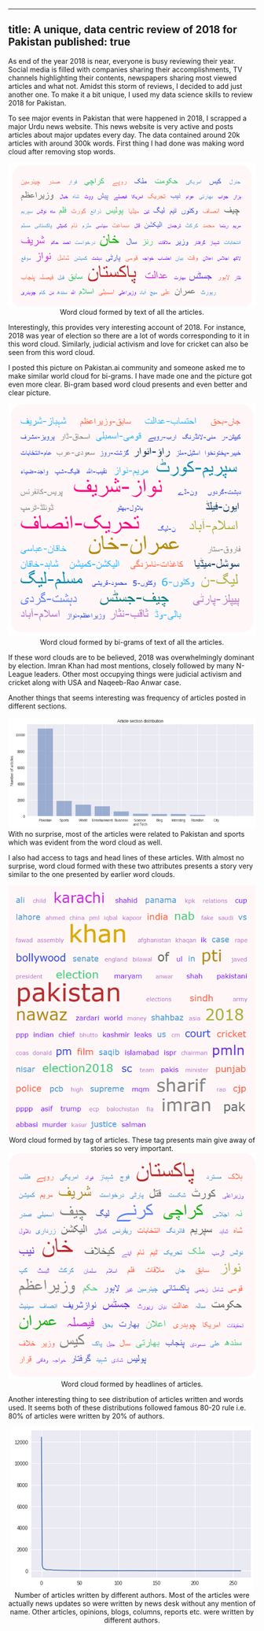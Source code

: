 
---
title: A unique, data centric review of 2018 for Pakistan
published: true
---
<!doctype html>

<html lang="en">
<head>
<meta charset="UTF-8">
</head>
<body>
As end of the year 2018 is near, everyone is busy reviewing their year. Social media is filled with companies sharing their
accomplishments, TV channels highlighting their contents, newspapers sharing most viewed articles and what not. Amidst this
storm of reviews, I decided to add just another one. To make it a bit unique, I used my data science skills to review 2018 
for Pakistan. 

To see major events in Pakistan that were happened in 2018, I scrapped a major Urdu news website. This news website is very
active and posts articles about major updates every day. The data contained around 20k articles with around 300k words. First
thing I had done was making word cloud after removing stop words.
<center>
<img src="https://raw.githubusercontent.com/awaisrauf/deepCuriosity/master/img/28dec18_1.PNG">
<figcaption>
Word cloud formed by text of all the articles.    
</figcaption>
</center>

Interestingly, this provides very interesting account of 2018. For instance, 2018 was year of election so there are a lot of
words corresponding to it in this word cloud. Similarly, judicial activism and love for cricket can also be seen from this 
word cloud. 


I posted this picture on Pakistan.ai community and someone asked me to make similar world cloud for bi-grams. I have made one and 
the picture got even more clear. Bi-gram based word cloud presents and even better and clear picture.  
<center>
<img src="https://raw.githubusercontent.com/awaisrauf/deepCuriosity/master/img/28dec18_2.PNG">
<figcaption>
Word cloud formed by bi-grams of text of all the articles.    
</figcaption>
</center>

If these word clouds are to be believed, 2018 was overwhelmingly dominant by election. Imran Khan had most mentions, closely followed
by many N-League leaders. Other most occupying things were judicial activism and cricket along with USA and Naqeeb-Rao Anwar case. 


Another things that seems interesting was frequency of articles posted in different sections. 
<center>
<img src="data:image/png;base64,iVBORw0KGgoAAAANSUhEUgAAAt0AAAFJCAYAAABHKJE6AAAABHNCSVQICAgIfAhkiAAAAAlwSFlz&#10;AAALEgAACxIB0t1+/AAAADl0RVh0U29mdHdhcmUAbWF0cGxvdGxpYiB2ZXJzaW9uIDIuMS4yLCBo&#10;dHRwOi8vbWF0cGxvdGxpYi5vcmcvNQv5yAAAIABJREFUeJzt3XlcVPX+x/H3wIAIYgqCpeXaoqa4&#10;paZG7ktukSsS5M9rdS3RvJerEomGZu6aKdq9ZWmQ6c3MpUXMxKVUzCjNtE2tEBcwQQGVYZnfH/6c&#10;Hwg4LhyU6fV8PHw8nDNnvufzmZkzvDl85xyT1Wq1CgAAAIBhnG51AQAAAICjI3QDAAAABiN0AwAA&#10;AAYjdAMAAAAGI3QDAAAABiN0AwAAAAYjdAPAFQIDA9WvXz+763366afKzMyUJI0fP15btmwpcd1j&#10;x46pUaNGpVbj9dq3b59+/PFHSVJsbKxee+01Q7Zz8uRJPfDAA9e8nYJ1Xenzzz/Xiy++KEkKCQnR&#10;unXrrqsWi8WitWvXSpJOnTqlPn36XNfjAaA0mW91AQBwO/n555/l6empKlWq6Ntvv1Xz5s1LXPf1&#10;119XixYtVKlSJc2aNasMq7x+H374oVq2bKkGDRooODi4TLZ5LdspWNeVunXrpm7dut3w9g8ePKi1&#10;a9cqICBA1atX18cff3zDYwHAzSJ0A0ABH330kXr27KkKFSpo7dq1ttB97NgxBQYGqlevXjp48KDu&#10;ueceHT16VCEhIZo+fboWLFiggQMH6vHHH9f27ds1c+ZM5ebmqk6dOpo5c2ahbVitVkVHR2vDhg2y&#10;WCzq0qWLXnzxRTk7Oxda79SpUxo/frxSU1NlsVjUu3dv/eMf/7jq45OSkhQeHq6UlBRVrlxZU6ZM&#10;0f79+7Vu3Tpt2bJFZ86cUWZmpk6ePKlp06bp+PHjioyM1LFjx+Ti4qKnn35aAQEBtn6fffZZffDB&#10;B0pPT9eLL76oXr16FXnOVq9erejoaFWqVEl9+/a1LV+4cKFtO5999pmio6OVl5cns9msiRMn6siR&#10;I4XquuOOO7RlyxZlZGTowQcf1L333qv169dr2bJlki79QjRw4EClpqbK399fUVFROnHihLp3766D&#10;Bw/aXqfu3btr+/btCg0NVWZmpoKCgjRr1izbevn5+VqwYIHi4uIkSc2aNdOkSZPk7u6ukJAQde7c&#10;WZs2bdKxY8fUqlUrzZ07VyaTqdTeYwD+mpheAgD/Jy8vT59//rl69OihLl26aPv27bJYLLb709PT&#10;1bBhQ8XGxmr69OmSpJiYGD300EO2dc6fP69x48Zp/vz5iouLU61atbRgwYJC21m3bp02btyo1atX&#10;6/PPP1dSUpLef//9IvUsW7ZMrVq10qeffqoNGzYoKSlJKSkpV318ZGSkevfurc8//1zPPfecxo8f&#10;r6FDh8rPz0/jxo3T8OHDC20jMjJSrVu3VlxcnP7973/rlVde0bFjxyRJaWlpcnJy0oYNGxQREVHs&#10;VJGzZ89q2rRpeuutt7RhwwalpKQU+9xGRUXp3//+tz777DNNnjxZW7ZsKbaur776SlFRURo/fnyR&#10;MRISEhQTE6ONGzfq66+/Vnx8fLHbkqRq1arpn//8p5o1a6YVK1YUuu+zzz7T9u3btWbNGn3yySc6&#10;d+6cLdhL0pYtW/TOO+8oLi5Ou3fvVmJiYonbAYBrRegGgP/z5ZdfqkmTJqpUqZIqVqyo1q1bFwp2&#10;OTk5dqc7JCYm6s4779T9998vSRo3bpxtXvJl8fHxGjBggDw9PWU2mzVo0CBt2rSpyFje3t768ssv&#10;tXfvXrm6umrevHny9fUt8fHZ2dlKSEiwzV3u0qWL/vvf/5ZYa05Ojnbu3KmgoCBJUs2aNdWmTRvt&#10;3r1bkpSbm6v+/ftLkh588EEdP368yBj79u1T7dq1Vb9+fUlSQEBAsdvy9vbWypUrlZycrIceeqjI&#10;c3JZnTp1VKdOnWLv69GjhypWrKiKFSuqQ4cO+u6770rs7Wq2bt2qgIAAubu7y9nZWf3799dXX31l&#10;u79nz55yc3OTu7u76tSpoxMnTtzQdgCgIKaXAMD/WbNmjbZv3247cp2Xl6ezZ8+qR48ekiRnZ2dV&#10;qlTpqmOkpaWpcuXKttuurq5F1snIyNDSpUu1atUq23a8vLyKrPc///M/ys/PV1RUlFJSUvTkk09q&#10;9OjRJT4+PT1d+fn58vT0lCSZTCZ5eHiUWGt6erqsVqttfUmqXLmyzpw5Y+vX3d1dkuTk5KT8/Pwi&#10;Y5w9e7bQ4++4445it7VkyRItWbJE/fv311133aWIiAi1bt26yHolPV5SoefI09NTqampJa57NZen&#10;shTc5p9//mm7XfA1dnZ2Vl5e3g1tBwAKInQDgC6Fxz179ighIcEWlHNzc9WhQwdbCL0WVatWVVpa&#10;mu32hQsXdPbs2ULr+Pr6qnPnzna/aGg2m/Xss8/q2Wef1dGjR/XMM8+oZcuWJT7eYrHIZDIpLS1N&#10;Xl5eslqt+uOPP1SrVq0Sa3VyctLZs2dtITQ9PV3e3t7X3G/lypWVkZFhu13Sc1WrVi1Nnz5d+fn5&#10;Wrt2rcLCwrRjx45r3o6kQs/j5ZqdnZ2Vn58vq9Uqk8mkc+fO2R2nWrVqSk9Pt91OT09XtWrVrqsW&#10;ALheTC8BAEmffPKJHn744UJHps1msx555JESz3phNpuLhLyWLVsqNTVV+/fvlyQtXrxY0dHRhdbp&#10;0qWL1q1bpwsXLkiSVq5cqY8++qjI+JMmTbJNe6hVq5aqVasmk8lU4uNdXV3Vvn1721g7duzQs88+&#10;K5PJJLPZXCgcF+zv8hHzP/74Q3v37lW7du2u7UmT1KRJEx09elS//fabJBXbx5kzZzR8+HBlZmbK&#10;yclJTZs2tX0xsbi6SnJ5Cs358+e1Y8cOPfTQQ6pataqcnZ31008/SZLtFIGXx87MzJTVai00TseO&#10;HbV+/XpduHBBubm5Wr16tTp06HDNPQPAjeBINwDoUlgbNmxYkeXdunXT4sWL1blz5yL39ezZU4GB&#10;gXrllVdsyypWrKiFCxdq3LhxkqTatWtrxowZOn/+vG2drl276pdfftETTzwh6VKgnjZtWpHxAwMD&#10;NWnSJE2dOlVWq1WdO3dW27ZtJanEx0+bNk3/+te/tGLFCt1xxx2aM2eObZuzZ89WUlJSoekTUVFR&#10;mjhxotasWSMXFxe98soruuuuu2xfprTHy8tLEyZM0PDhw+Xh4aFBgwYVu46/v78GDBggZ2dnubi4&#10;2OotWNfl83uXpF27dnrqqad06tQpdezYUf7+/nJyctLo0aP19NNPy9fXVyEhIbb1W7ZsqTlz5sjf&#10;37/Qlyl79uypn376Sf3795fValWbNm301FNPXVO/AHCjTNYrDwEAAAAAKFVMLwEAAAAMRugGAAAA&#10;DEboBgAAAAxG6AYAAAAM5vBnL0lNvbZTUZUnVau6Ky3tvP0VyzFH75H+yj9H75H+yj9H79HR+5Mc&#10;v0dH7M/Hx7PE+zjSXQ6Zzc63ugTDOXqP9Ff+OXqP9Ff+OXqPjt6f5Pg9Onp/VyJ0AwAAAAYjdAMA&#10;AAAGI3QDAAAABiN0AwAAAAYjdAMAAAAGI3QDAAAABiN0AwAAAAYjdAMAAAAGI3QDAAAABiN0AwAA&#10;AAYjdAMAAAAGM9/qAhzZ2h1HDBnXw6OCsrKyDRk7wL+eIeMCAAD8lXGkGwAAADAYoRsAAAAwGKEb&#10;AAAAMBihGwAAADAYoRsAAAAwGKEbAAAAMBihGwAAADAYoRsAAAAwGKEbAAAAMBihGwAAADAYoRsA&#10;AAAwGKEbAAAAMBihGwAAADAYoRsAAAAwmKGh++eff1bXrl0VGxsrSTpx4oRCQkIUFBSkF154QRaL&#10;RZK0fv16DRgwQIMGDdIHH3wgScrJyVFYWJiGDh2q4OBgJSUlSZJ+/PFHBQYGKjAwUJMnTzayfAAA&#10;AKBUGBa6z58/r6lTp6pt27a2Za+//rqCgoK0YsUK1a5dW6tXr9b58+cVHR2tZcuWKSYmRsuXL1d6&#10;ero+/vhjVa5cWe+//75GjhypuXPnSpKmTZumiIgIrVy5UpmZmdq2bZtRLQAAAAClwrDQ7erqqjff&#10;fFO+vr62ZQkJCerSpYskqVOnTtq1a5f27dunJk2ayNPTU25ubmrRooUSExO1a9cudevWTZLUrl07&#10;JSYmymKxKDk5WX5+foXGAAAAAG5nZsMGNptlNhce/sKFC3J1dZUkeXt7KzU1VadPn5aXl5dtHS8v&#10;ryLLnZycZDKZdPr0aVWuXNm27uUxAAAAgNuZYaHbHqvVetPLS1q3oKpV3WU2O19fcaXEw6NCuRvb&#10;x8fTkHFvxO1UixHor/xz9B7pr/xz9B4dvT/J8Xt09P4KKtPQ7e7urosXL8rNzU2nTp2Sr6+vfH19&#10;dfr0ads6KSkpatasmXx9fZWamqoGDRooJydHVqtVPj4+Sk9Pt617eYyrSUs7b1g/9mRlZRsyrodH&#10;BcPGTk3NMGTc6+Xj43nb1GIE+iv/HL1H+iv/HL1HR+9PcvweHbG/q/0SUaanDGzXrp3i4uIkSZs2&#10;bZK/v7+aNm2q77//XufOnVNWVpYSExP10EMPqX379tq4caMkKT4+Xm3atJGLi4vq1aunvXv3FhoD&#10;AAAAuJ0ZdqT7wIEDmjlzppKTk2U2mxUXF6c5c+YoPDxcq1atUo0aNRQQECAXFxeFhYVpxIgRMplM&#10;GjVqlDw9PdWrVy/t3LlTQ4cOlaurq2bMmCFJioiI0KRJk5Sfn6+mTZuqXbt2RrUAAAAAlAqT9Vom&#10;Rpdjt/LPFmt3HDFkXCOnlwT41zNk3OvliH9yKoj+yj9H75H+yj9H79HR+5Mcv0dH7O+2mV4CAAAA&#10;/BURugEAAACDEboBAAAAgxG6AQAAAIMRugEAAACDEboBAAAAgxG6AQAAAIMRugEAAACDEboBAAAA&#10;gxG6AQAAAIMRugEAAACDEboBAAAAgxG6AQAAAIMRugEAAACDEboBAAAAgxG6AQAAAIMRugEAAACD&#10;EboBAAAAgxG6AQAAAIMRugEAAACDEboBAAAAgxG6AQAAAIMRugEAAACDEboBAAAAgxG6AQAAAIMR&#10;ugEAAACDEboBAAAAgxG6AQAAAIMRugEAAACDEboBAAAAgxG6AQAAAIMRugEAAACDEboBAAAAgxG6&#10;AQAAAIMRugEAAACDEboBAAAAgxG6AQAAAIMRugEAAACDEboBAAAAgxG6AQAAAIOZy3JjWVlZmjBh&#10;gs6ePaucnByNGjVKPj4+evnllyVJDzzwgKKioiRJb731ljZu3CiTyaTQ0FB16NBBGRkZCgsLU0ZG&#10;htzd3TV37lxVqVKlLFsAAAAArluZhu6PPvpIdevWVVhYmE6dOqVhw4bJx8dHERER8vPzU1hYmLZt&#10;26Z69erp008/1cqVK5WZmamgoCA98sgjWr58uVq3bq2nn35aq1at0ptvvqlx48aVZQsAAADAdSvT&#10;6SVVq1ZVenq6JOncuXOqUqWKkpOT5efnJ0nq1KmTdu3apYSEBPn7+8vV1VVeXl6qWbOmfv31V+3a&#10;tUvdunUrtC4AAABwuyvTI929e/fWmjVr1K1bN507d05LlizRlClTbPd7e3srNTVVVapUkZeXl225&#10;l5eXUlNTdfr0adtyb29vpaSk2N1m1aruMpudS7+Za+DhUaHcje3j42nIuDfidqrFCPRX/jl6j/RX&#10;/jl6j47en+T4PTp6fwWVaehet26datSooaVLl+rHH3/UqFGj5On5/0+21Wot9nHFLS9p3SulpZ2/&#10;sWJLQVZWtiHjenhUMGzs1NQMQ8a9Xj4+nrdNLUagv/LP0Xukv/LP0Xt09P4kx+/REfu72i8RZTq9&#10;JDExUY888ogkqUGDBsrOzlZaWprt/lOnTsnX11e+vr46ffp0sctTU1MLLQMAAABud2UaumvXrq19&#10;+/ZJkpKTk+Xh4aH69etr7969kqRNmzbJ399fDz/8sLZu3SqLxaJTp04pJSVF9957r9q3b6+NGzcW&#10;WhcAAAC43ZXp9JIhQ4YoIiJCwcHBys3N1csvvywfHx9NmjRJ+fn5atq0qdq1aydJGjx4sIKDg2Uy&#10;mfTyyy/LyclJISEhGjdunIKCglS5cmXNnj27LMsHAAAAbkiZhm4PDw8tWLCgyPIVK1YUWRYSEqKQ&#10;kJAij1+8eLFh9QEAAABG4IqUAAAAgMEI3QAAAIDBCN0AAACAwQjdAAAAgMEI3QAAAIDBCN0AAACA&#10;wQjdAAAAgMGuK3RbLBadOHHCqFoAAAAAh2T34jj//ve/5e7uroEDB2rAgAHy8PBQ+/btNXbs2LKo&#10;DwAAACj37B7pjo+PV3BwsDZu3KhOnTrpgw8+UGJiYlnUBgAAADgEu6HbbDbLZDJp+/bt6tq1qyQp&#10;Pz/f8MIAAAAAR2F3eomnp6eeffZZnTx5Us2bN1d8fLxMJlNZ1AYAAAA4BLuhe+7cudq5c6datGgh&#10;SXJ1ddXMmTMNLwwAAABwFNc0veTkyZN6++23JUmVKlWSt7e34YUBAAAAjsJu6H755ZeVlJSkhIQE&#10;SdIPP/yg8PBwwwsDAAAAHIXd0H3kyBG9+OKLcnNzkyQFBQUpJSXF8MIAAAAAR3FN00sk2b48ef78&#10;eV28eNHYqgAAAAAHYveLlD179tSwYcN07NgxvfLKK9q+fbuCgoLKojYAAADAIdgN3cHBwfLz89Oe&#10;PXvk6uqqefPmqXHjxmVRGwAAAOAQSgzdu3btKnT7wQcflCRlZGRo165datu2rbGVAQAAAA6ixNC9&#10;ePHiEh9kMpkI3QAAAMA1KjF0x8TE2P6fkZEhT09PSVJqaqp8fHyMrwwAAABwEHbPXvLee+9pwoQJ&#10;ttthYWGKjY01tCgAAADAkdgN3evXr9frr79uu/3222/r448/NrQoAAAAwJHYDd15eXm2c3VLl+Zz&#10;W61WQ4sCAAAAHIndUwZ27txZgYGBatmypfLz87V792517969LGoDAAAAHILd0P3888+rdevW2r9/&#10;v0wmkyZPnqxmzZqVRW0AAACAQyhxesnBgwclXTpfd05Ojho2bKgGDRrowoULRc7hDQAAAKBkJR7p&#10;Xrt2rRo1alTs+bo5TzcAAABw7UoM3REREZKkUaNG6eGHHy503+bNm42tCgAAAHAgJYbuY8eOKSkp&#10;STNnzlR4eLjtjCW5ubl69dVX1bVr1zIrEgAAACjPSgzdqamp+vTTT5WcnKzo6GjbcicnJwUGBpZJ&#10;cQAAAIAjKDF0N2/eXM2bN1fr1q3Vt2/fsqwJAAAAcCh2L47zwQcflEUdAAAAgMOye57uOnXqaPz4&#10;8WrevLlcXFxsywcOHGhoYQAAAICjsBu6c3Jy5OzsrP379xdaTugGAAAAro3d0D19+vQiy959911D&#10;igEAAAAckd3QfejQIb3xxhtKS0uTJFksFp08eVJPPfWU4cUBAAAAjsDuFymjoqLUvXt3nT17Vn/7&#10;299Up04dzZo1qyxqAwAAAByC3dDt5uam3r17y9PTUx07dtS0adO0dOnSG97g+vXr1a9fP/Xv319b&#10;t27ViRMnFBISoqCgIL3wwguyWCy29QYMGKBBgwbZzqCSk5OjsLAwDR06VMHBwUpKSrrhOgAAAICy&#10;Yjd0Z2dn6+eff1aFChW0Z88enT17VsnJyTe0sbS0NEVHR2vFihV644039MUXX+j1119XUFCQVqxY&#10;odq1a2v16tU6f/68oqOjtWzZMsXExGj58uVKT0/Xxx9/rMqVK+v999/XyJEjNXfu3BuqAwAAAChL&#10;dkP3v/71LyUlJWnMmDGKjIxU9+7db/hiObt27VLbtm1VqVIl+fr6aurUqUpISFCXLl0kSZ06ddKu&#10;Xbu0b98+NWnSRJ6ennJzc1OLFi2UmJioXbt2qVu3bpKkdu3aKTEx8YbqAAAAAMqS3S9StmzZ0vb/&#10;uLi4m9rYsWPHdPHiRY0cOVLnzp3T6NGjdeHCBbm6ukqSvL29lZqaqtOnT8vLy8v2OC8vryLLnZyc&#10;ZDKZZLFYbI8vTtWq7jKbnW+q7hvl4VGh3I3t4+NpyLg34naqxQj0V/45eo/0V/45eo+O3p/k+D06&#10;en8F2Q3dpS09PV2LFi3S8ePH9dRTT8lqtdruK/j/gq53eUFpaedvrNBSkJWVbci4Hh4VDBs7NTXD&#10;kHGvl4+P521TixHor/xz9B7pr/xz9B4dvT/J8Xt0xP6u9kuE3eklpcnb21vNmzeX2WxWrVq15OHh&#10;IQ8PD128eFGSdOrUKfn6+srX11enT5+2PS4lJcW2PDU1VdKlL1VardarHuUGAAAAbgclhu4PP/xQ&#10;kmxnDikNjzzyiHbv3q38/HylpaXp/PnzateunW3ayqZNm+Tv76+mTZvq+++/17lz55SVlaXExEQ9&#10;9NBDat++vTZu3ChJio+PV5s2bUqtNgAAAMAoJU4vWbJkiXJycrR8+XKZTKYi99/IZeCrV6+uHj16&#10;aPDgwZKkiRMnqkmTJpowYYJWrVqlGjVqKCAgQC4uLgoLC9OIESNkMpk0atQoeXp6qlevXtq5c6eG&#10;Dh0qV1dXzZgx47prAAAAAMpaiaF7/Pjx2rZtmzIyMvTNN98Uuf9GQrckBQYGKjAwsNCyd955p8h6&#10;PXv2VM+ePQstc3Z2Lvay9AAAAMDtrMTQ3b17d3Xv3l1xcXHq0aNHWdYEAAAAOBS7Zy9p1qyZIiIi&#10;9P3338tkMqlZs2YaO3ZsoVP6AQAAACiZ3bOXTJ48WQ8++KDmzZunOXPmqF69eoqIiCiL2gAAAACH&#10;YPdI94ULF/Tkk0/abt9///3asmWLoUUBAAAAjsTuke4LFy4oJSXFdvvkyZOyWCyGFgUAAAA4ErtH&#10;up9//nn1799fPj4+slqtOnPmjKZNm1YWtQEAAAAOwW7o7tixozZv3qzffvtNklS3bl1VqFDB6LoA&#10;AAAAh2E3dEuSm5ubGjRoYHQtAAAAgEOyO6cbAAAAwM2xG7qtVmtZ1AEAAAA4LLuh+6mnniqLOgAA&#10;AACHZXdOd8OGDbVgwQI1b95cLi4utuVt27Y1tDAAAADAUdgN3YcOHZIk7d2717bMZDIRugEAAIBr&#10;ZDd0x8TESLo0t9tkMhleEAAAAOBo7M7p/vHHH9W/f3899thjkqTo6Gjt27fP8MIAAAAAR2E3dE+Z&#10;MkWvvvqqfHx8JEm9evXS9OnTDS8MAAAAcBR2Q7fZbC50YZy6devKbL6ma+oAAAAA0DWG7qSkJNt8&#10;7m3btnHubgAAAOA62D1kPWHCBD3//PM6evSoWrRoobvvvlszZ84si9oAAAAAh2A3dD/wwAPasGGD&#10;zpw5I1dXV1WqVKks6gIAAAAcht3Q/euvv2rhwoX69ddfZTKZdP/99ys0NFT16tUri/oAAACAcs9u&#10;6B4/fryCgoI0ZswYSdI333yjcePG6cMPPzS8OAAAAMAR2A3dHh4eGjhwoO12/fr1FRcXZ2hRAAAA&#10;gCMp8ewl+fn5ys/PV9u2bbVp0yZlZmYqKytLmzdvVqtWrcqyRgAAAKBcK/FId6NGjWQymYo9PaDZ&#10;bNbIkSMNLQwAAABwFCWG7h9//LEs6wAAAAAclt053adOnVJcXJwyMjIKHfUODQ01tDAAAADAUdi9&#10;IuUzzzyjQ4cOKScnR7m5ubZ/AAAAAK6N3SPdVapU0fTp08uiFgAAAMAh2Q3d3bp10/r169W8eXM5&#10;OzvblteoUcPQwgAAAABHYTd0//TTT9qwYYOqVKliW2YymbR161Yj6wIAAAAcht3QvW/fPn399ddy&#10;dXUti3oAAAAAh2P3i5SNGzdWdnZ2WdQCAAAAOKRrOmVg586dVb9+/UJzut977z1DCwMAAAAchd3Q&#10;zZUnAQAAgJtjN3Tn5eWVRR0AAACAw7IbuhcvXmz7f05Ojn799Ve1aNFCbdu2NbQwAAAAwFHYDd0x&#10;MTGFbv/555+aO3euYQUBAAAAjsbu2Uuu5O3trSNHjhhRCwAAAOCQ7B7pHjdunEwmk+32iRMn5OR0&#10;3Vm9kIsXL6pPnz56/vnn1bZtW40fP155eXny8fHR7Nmz5erqqvXr12v58uVycnLS4MGDNWjQIOXk&#10;5Cg8PFzHjx+Xs7Ozpk+frnvuueemagEAAACMZjd0t2vXzvZ/k8mkSpUqqX379je10SVLluiOO+6Q&#10;JL3++usKCgrSY489pnnz5mn16tUKCAhQdHS0Vq9eLRcXFw0cOFDdunVTfHy8KleurLlz5+rLL7/U&#10;3Llz9dprr91ULQAAAIDR7IbuJ554olQ3ePjwYf3666/q2LGjJCkhIUFRUVGSpE6dOuntt99W3bp1&#10;1aRJE3l6ekqSWrRoocTERO3atUsBAQGSLv0yEBERUaq1AQAAAEYoMXR37ty50LQSq9Uqk8kki8Wi&#10;06dP69ChQze0wZkzZyoyMlJr166VJF24cMF2iXlvb2+lpqbq9OnT8vLysj3Gy8uryHInJydbPVe7&#10;RH3Vqu4ym51LvN9IHh4Vyt3YPj6ehox7I26nWoxAf+Wfo/dIf+Wfo/fo6P1Jjt+jo/dXUImhe8uW&#10;LUWWbd68WXPnztWAAQNuaGNr165Vs2bNSpyHbbVaS2V5QWlp56+9wFKWlZVtyLgeHhUMGzs1NcOQ&#10;ca+Xj4/nbVOLEeiv/HP0Humv/HP0Hh29P8nxe3TE/q72S4Td6SWS9Ntvv+mVV16Ri4uL/vOf/9zw&#10;lxe3bt2qpKQkbd26VSdPnpSrq6vc3d118eJFubm56dSpU/L19ZWvr69Onz5te1xKSoqaNWsmX19f&#10;paamqkGDBsrJyZHVar3qUW4AAADgdnDV0H3+/HlFR0dr27ZtGjdunDp06HBTGyv4pceFCxeqZs2a&#10;+vbbbxUXF6fHH39cmzZtkr+/v5o2baqJEyfq3LlzcnZ2VmJioiIiIpSZmamNGzfK399f8fHxatOm&#10;zU3VAwAAAJSFEkP3xx9/rEWLFql///766KOP5OLiYkgBo0eP1oQJE7Rq1SrVqFFDAQEBcnFxUVhY&#10;mEaMGCGTyaRRo0bJ09NTvXr10s6dOzV06FC5urpqxowZhtQEAAAAlCaTtYSJ0Q0aNFCdOnXk4+NT&#10;7Bcq33333TIr8mbcyrlCa3cYcxEhI+d0B/jXM2Tc6+WI87wKor/yz9F7pL/yz9F7dPT+JMfv0RH7&#10;u6E53V988YUhxQAAAAB/NSVyKaXaAAAdEUlEQVSG7po1a5ZlHQAAAIDDurnruQMAAACwi9ANAAAA&#10;GIzQDQAAABiM0A0AAAAYjNANAAAAGIzQDQAAABiM0A0AAAAYjNANAAAAGIzQDQAAABiM0A0AAAAY&#10;jNANAAAAGIzQDQAAABiM0A0AAAAYjNANAAAAGIzQDQAAABiM0A0AAAAYjNANAAAAGIzQDQAAABiM&#10;0A0AAAAYjNANAAAAGIzQDQAAABiM0A0AAAAYjNANAAAAGIzQDQAAABiM0A0AAAAYjNANAAAAGIzQ&#10;DQAAABiM0A0AAAAYjNANAAAAGIzQDQAAABiM0A0AAAAYjNANAAAAGIzQDQAAABiM0A0AAAAYjNAN&#10;AAAAGIzQDQAAABiM0A0AAAAYzFzWG5w1a5a++eYb5ebm6u9//7uaNGmi8ePHKy8vTz4+Ppo9e7Zc&#10;XV21fv16LV++XE5OTho8eLAGDRqknJwchYeH6/jx43J2dtb06dN1zz33lHULAAAAwHUp09C9e/du&#10;/fLLL1q1apXS0tL0xBNPqG3btgoKCtJjjz2mefPmafXq1QoICFB0dLRWr14tFxcXDRw4UN26dVN8&#10;fLwqV66suXPn6ssvv9TcuXP12muvlWULAAAAwHUr0+klrVq10oIFCyRJlStX1oULF5SQkKAuXbpI&#10;kjp16qRdu3Zp3759atKkiTw9PeXm5qYWLVooMTFRu3btUrdu3SRJ7dq1U2JiYlmWDwAAANyQMj3S&#10;7ezsLHd3d0nS6tWr9eijj+rLL7+Uq6urJMnb21upqak6ffq0vLy8bI/z8vIqstzJyUkmk0kWi8X2&#10;+OJUreous9nZwK5K5uFRodyN7ePjaci4N+J2qsUI9Ff+OXqP9Ff+OXqPjt6f5Pg9Onp/BZX5nG5J&#10;2rx5s1avXq23335b3bt3ty23Wq3Frn+9ywtKSzt/Y0WWgqysbEPG9fCoYNjYqakZhox7vXx8PG+b&#10;WoxAf+Wfo/dIf+Wfo/fo6P1Jjt+jI/Z3tV8iyvzsJTt27NAbb7yhN998U56ennJ3d9fFixclSadO&#10;nZKvr698fX11+vRp22NSUlJsy1NTUyVJOTk5slqtVz3KDQAAANwOyvRId0ZGhmbNmqVly5apSpUq&#10;ki7NzY6Li9Pjjz+uTZs2yd/fX02bNtXEiRN17tw5OTs7KzExUREREcrMzNTGjRvl7++v+Ph4tWnT&#10;pizLxxXW7jhi2NhGHc0P8K9X6mMCAADYU6ah+9NPP1VaWprGjh1rWzZjxgxNnDhRq1atUo0aNRQQ&#10;ECAXFxeFhYVpxIgRMplMGjVqlDw9PdWrVy/t3LlTQ4cOlaurq2bMmFGW5QMAAAA3pExD95AhQzRk&#10;yJAiy995550iy3r27KmePXsWWnb53NwAAABAecIVKQEAAACDEboBAAAAgxG6AQAAAIMRugEAAACD&#10;EboBAAAAgxG6AQAAAIMRugEAAACDEboBAAAAg5XpxXGA8qQ8XuZe4lL3AADcjjjSDQAAABiM0A0A&#10;AAAYjNANAAAAGIzQDQAAABiML1ICf2FGfVmUL4oCAFAYR7oBAAAAgxG6AQAAAIMRugEAAACDEboB&#10;AAAAgxG6AQAAAIMRugEAAACDEboBAAAAgxG6AQAAAIMRugEAAACDEboBAAAAgxG6AQAAAIMRugEA&#10;AACDEboBAAAAgxG6AQAAAIOZb3UBAGCUtTuOGDa2h0cFZWVll/q4Af71Sn1MAMCtx5FuAAAAwGCE&#10;bgAAAMBghG4AAADAYIRuAAAAwGCEbgAAAMBghG4AAADAYJwyEADKMaNOi2jUKRElTosI4K+J0A0A&#10;uG05+i8VnEse+OtgegkAAABgMI50AwAAwzj6XyuAa1UuQ/err76qffv2yWQyKSIiQn5+fre6JAAA&#10;AKBE5S5079mzR7///rtWrVqlw4cPKyIiQqtWrbrVZQEAAAAlKndzunft2qWuXbtKkurXr6+zZ88q&#10;MzPzFlcFAAAAlMxktVqtt7qI6xEZGakOHTrYgndQUJCmTZumunXr3uLKAAAAgOKVuyPdVypnvzMA&#10;AADgL6jchW5fX1+dPn3adjslJUU+Pj63sCIAAADg6spd6G7fvr3i4uIkST/88IN8fX1VqVKlW1wV&#10;AAAAULJyd/aSFi1a6MEHH1RgYKBMJpMmT558q0sCAAAArqrcfZESAAAAKG/K3fQSAAAAoLwhdAMA&#10;AAAGI3SXoWPHjql58+YKCQlRcHCwBg8erM8//7zEdfv3719oWWpqqiZNmlTi+F9//bX+/PPPUq25&#10;NLz33nsaPHiwgoODNXDgQO3cufOGx8rMzNSXX35ZitXdvL59++qPP/6w3e7Vq5e2bdtmuz1q1Cjt&#10;2LHjqmMU93pL0syZM7VmzZobrq3ge67gv/T09GLX37hx43WNf/lLzSV57rnnrmu8m2Hv/X/lczFk&#10;yBDt3bu32HXt7Wu3s+vZ36ZNm6akpKQyrK5slPRah4eHKz4+/laXV6KSPgcuu979sziX99k1a9aU&#10;+PPHaMW9PpGRkcrLy7vpsbOystS5c+dSqLJs/Pbbb3r22Wc1cOBA9e/fX1OnTlVycrLt8+d2/bmO&#10;G2RFmUlKSrI+8cQTtttpaWnWjh07Wi9cuGB33WsxYcIE608//XTTdZampKQka79+/awWi8VqtVqt&#10;R48etT755JM3PN7u3butM2bMKK3ySsXUqVOtq1evtlqtVuuff/5p7dixo3X27Nm2+9u3b2/Nysq6&#10;6hglvd4zZsywfvjhhzdc2/W+j65n3aSkJOvo0aNvpCxD2Hv/X/lc7Nmzx/q3v/2tLEorM6W9v5VX&#10;Jb3WEyZMsG7ZsuUWVnZ19vbX6/2ZUNz4t8M+W1yfEyZMsH700Uc3PXZmZqa1U6dONz1OWcjNzbX2&#10;6dPHmpCQYLVardb8/HzrlClTrPPmzbOtczv+XMeNK3dnL3EkVapUkY+Pj3777TdFRUXJbDbLyclJ&#10;CxYsKLTetm3bFBsbq8jISI0dO1Zr1qzRf/7zH33++edycnJSp06d1KRJE23evFm//PKLFi5cqI0b&#10;NyouLk75+fnq0KGDQkNDtXDhQmVkZOjo0aP6448/FBERoQ4dOhjaY2ZmprKzs5WTkyMXFxfVqVNH&#10;sbGxCgkJUePGjXXgwAFlZ2dr/vz5qlmzpmbNmqXExETl5eXpySefVEBAgEJCQnTfffdJkhISEpSZ&#10;mak6deqoZs2aeu211+Tm5iZvb2/NmTNHLi4uhvZTnDZt2mjLli0aMGCAEhMT1a9fP33zzTeSpMOH&#10;D+vuu+/W999/r/nz58tsNqt69eqaPn26Pv74Y23fvl0pKSkKCwuzjbdu3Tq99dZbql69utzc3Gy9&#10;l6bw8HD5+vrqhx9+0PHjxzVnzhzt2rVLP/30k0JDQ7Vo0SLNnz9fe/fuVV5enoKDg9WnTx+Fh4fL&#10;xcVF6enpys7O1v79+7Vo0SINHDhQ48aNkyTl5uZq5syZqlWrltq0aaOEhASFhISoXbt22r17t9LS&#10;0vTGG28oKSlJ7777rpydnXXw4EGNHDlSO3bs0KFDhzR+/Hh17dpVmzZt0ttvvy2z2azGjRsrPDxc&#10;a9as0TfffKMzZ87o6NGjGjFihGrUqFHo/V+jRg27z8Hp06fl6+ur8PBw9ejRQ506dVJ8fLzi4uIU&#10;GhqqMWPGFLuvjRw5Ut26ddOQIUMUHx8vi8Wid955RxUrVlRkZKSSkpKUm5urMWPGqG3btlq7dq1i&#10;Y2Pl4uKiBg0aaPLkycUuKw0l7W+SdPDgQUVFRclkMql58+aaMGGCQkJCFBkZqRo1aigiIkJnz55V&#10;Xl6eJk6cqAYNGhTbZ4UKFRQeHq7k5GRVqFBBs2bNUrVq1Yrt/XZx+bW2/t95A3JycjRp0iQlJSXJ&#10;YrFozJgxeuSRR7R27VotXbpUd955p6pWraqHH374qkeejWJv/wwJCdHbb7+t8+fPa8KECTp+/HiR&#10;/eT48eMaN26cnJyclJeXp9mzZ2vKlCm2fdZqtapq1aq677779N5778lkMunIkSPq0aOHQkNDtXPn&#10;Tr366quqVq2a6tatKy8vL40ePdqwnv38/PT7779r+vTp2r9/v7KzszV06FANGjRI4eHh8vLy0g8/&#10;/KAzZ87omWee0Zo1a5SWlqbY2FiZTCaNHj1a2dnZatmypW3M9evXKzY2Vk5OTrrvvvs0derUYj8/&#10;Bg0aZFhfV/PVV1+pXr16at26tSTJZDJp3LhxOn78uPr376+wsDDb51qnTp2Um5ursWPHSpKGDx+u&#10;CRMmqEGDBrekdtwYppfcQseOHVN6err+/PNPRUZGKiYmRi1atNCGDRts6/z+++9asmSJ5s2bJyen&#10;/3+53n77bb3//vtauXKlKleurPbt26thw4aaPn26LXCsWLFC//3vf7VmzRplZmZKkk6ePKk333xT&#10;L730klatWmV4jw0aNJCfn5+6dOmi8PBwffrpp8rNzZUkVa1aVTExMerbt6+WL1+ur7/+Wr/88otW&#10;rlyp5cuXa9GiRba677vvPk2aNEkjRoxQr169NGTIEMXGxio8PFyxsbHq3bt3iVMmjNaqVStbyN67&#10;d6/atWunvLw8Xbx4UV9//bXatGmjyZMna/78+YqNjdUdd9xhe41PnDih9957T9WrV5d06Qqr8+fP&#10;17Jly7RkyRL9/vvvhtVtsVi0dOlSPfXUU1q7dq2efvppVapUSYsWLdLevXuVnJys9957T++++66W&#10;LFmiixcvSpLuuOMOLVy4UCNGjFDr1q0VGhqqlJQUjRo1SjExMRowYIBWrFhRZHuVKlXS8uXL9eij&#10;j2rTpk2SpEOHDmnOnDmKiorS3LlzNX36dEVFRWnNmjXKysrSkiVL9O677yo2NlYnTpywPc8///yz&#10;Fi1apOjoaMXGxhb7/i/O0aNHFRISosGDB2vGjBkaMWKE3efpyn1NkvLy8lSvXj299957uvvuu7V7&#10;925t2LBBPj4+iomJUXR0tF599VVJ0tKlS7Vw4UK9//77aty4sS5evFjsstJwtf3tlVdeUVRUlFau&#10;XKk///xTycnJtsctX75c/v7+Wr58uV5++WXNnDmzxD7Xrl2ratWqaeXKlRo8eLC++OKLEnu/la72&#10;Wn/yySdydXVVbGysFi5cqKlTpyo/P1/z5s3TO++8owULFpQ49aisXG3/lC7tA0uXLlXdunWL3U/i&#10;4uLUrl07xcTE6KWXXlJqamqhfbag/fv3a8aMGVq5cqViYmIkSXPmzNGsWbO0dOlSHTp0yNBec3Jy&#10;9MUXX+jee+9VzZo19f7772vFihWFDkCZzWYtX75c999/v7799lstW7ZM999/vxISErRu3Trdd999&#10;WrFihRo2bGh7zIULF/TWW29p5cqVOnLkiH766Sfbc1fw8+NWOXLkSKF6JcnNzU2urq6SVOhzLTg4&#10;WF988YUkKSMjQ+np6QTucogj3WXs8g8Cq9WqChUqaObMmapYsaLmzJmjixcvKiUlRX379pV06QNj&#10;1KhRmjlzpjw9PXX27FnbOD169NDw4cPVp08f9evXr8h23NzcFBwcLLPZrLS0NFsgbdGihSTpzjvv&#10;VEZGRhl0LM2aNUuHDx/Wjh079NZbb+n999+X1Wq1HQlr1qyZtm/frgMHDqhVq1aSJHd3d9177722&#10;0Onn51dk3J49e2ry5Mnq27evevfufcuuTFqlShW5u7vr1KlT2rdvn8aOHSs/Pz9999132rt3r7p1&#10;66ZNmzbprrvuknTpyPjXX3+tRo0aqUmTJjKZTLax0tLS5OHhIW9vb0n//3rdjMvvucvq1q0rSXro&#10;oYckXXov7N+/v9BjEhMTtW/fPtvj8vPzlZqaKqn418LHx0evvPKKFi5cqHPnzunBBx8ssk7B7V1+&#10;PzZo0ECurq7y8fFRnTp15O7uLm9vb2VkZOjXX3/V8ePHbWEpIyNDx48fl3TpPePs7Hzd7+O6deva&#10;QsXhw4c1duxYPfDAA1d9TEn7WsF+MjIy9N133+mbb75RYmKiJCk7O1sWi0V9+vTRqFGj1K9fP/Xp&#10;00dubm7FListxe1v7777ro4ePWr7IT1r1qxCj/n222915swZrV+/XtKlz56S+vzhhx9s+27v3r0l&#10;SZMnTy6298vh4Va42mt94MABtWnTRpJUvXp1ubq6Ki0tTZUqVVK1atUk6ZYfqb/a/ilJDzzwgFxd&#10;XXXo0KFi95P27dsrNDRUGRkZ6tGjh5o3b66EhIRit9WoUSNVrFix0LLk5GQ1atRIkvToo4+Wynzr&#10;ggp+Lv300096+umn1bt3by1cuFCBgYFycXFRWlqabf3Lnzu+vr6qV6+eJKlatWrKyMjQ4cOHbT87&#10;Lh81li4dIHj++eclXXoPXP7cudHPj9JmMpmu+XmtUqWKateurR9++EFHjx5Vz549Da4ORiB0l7GC&#10;PwguCwkJ0TPPPKNHH31US5cu1fnz5yVdOirdr18/rVixQtOmTSv0mKioKB0+fFifffaZQkJC9MEH&#10;H9juS05O1rJly/TRRx/Jw8NDffr0sd1nNpftS261WmWxWFS/fn3Vr19fISEheuyxx5Sbm2v7U6/V&#10;apXJZCoUPqVLRz8uH90vbtpIQECA/P39tXnzZj333HNasGCB6tevb3xTxWjTpo127Nghk8kkNzc3&#10;tWzZUt9++62+//57jR8/3tardKmvy70W11fBv2hYS+E0+sW958LDw+Xs7FzidlxdXTVw4ED9/e9/&#10;LzJecTW//vrreuSRRzR06FBt3LhRW7duLbJOcdsr+H688r3p4uKixo0ba+nSpYWWr1mzplTex/Xr&#10;11eFChV06tQp27LLR4ULKmlfu7IfFxcXjRw5stD+Jkl///vf1bdvX8XFxWnYsGGKjY0tdlnVqlVv&#10;uqeS9rfjx48Xel9dycXFRZGRkWrevHmR+67s09nZWfn5+UUeX1zvt4vLr3VJ73mLxSKr1VroObry&#10;86isXW3/lGT7haak/US6NFXtq6++0rx58zRgwADbL/5Xsrc/GfFcFPxcGjNmjOrWras9e/Zo9+7d&#10;iomJkYuLS6H3Y8Hn48rnpuBrd/m9abFYNGXKFK1bt04+Pj6FPsvK+udgSS7/Fakgi8ViywBXCggI&#10;0MaNG3X8+HH94x//KIsSUcqYXnIbSE9PV61atWSxWLRt2zbl5ORIuvSh9PLLL+uPP/4odMaOjIwM&#10;LVq0SPXr11doaKjuuOMOZWZm2n5rTktLk5eXlzw8PPTDDz8oOTnZNmZZW716tSIjI20/NDIyMpSf&#10;ny9vb2/bn2+/++471a9fX40bN7YdicnKytIff/yh2rVrFxrPycnJFoyio6NlNps1ZMgQ9erVS4cP&#10;Hy7Dzgpr06aNVq1apWbNmkmSWrZsqa1bt8rHx0e+vr4ymUy2o7R79uxR48aNix2nSpUqysjI0Llz&#10;55STk2M7clhWLr9Ofn5+io+PV35+vrKzszV16tQi6xZ8LdLS0lSrVi1ZrVZ98cUXpfJ+q1u3rg4f&#10;Pmz75v7rr79eKCBf6XqOGkmX9rvU1FTVq1fPdhT/8vSVy0ra14rTtGlT259///zzT82bN0/5+fma&#10;P3++fHx8NHz4cDVr1kzHjx8vdllpuNr+Vr9+fe3bt0+SFBERUWh/adq0qTZv3ixJ+vXXX/XOO++U&#10;uI0mTZpo9+7dkqT4+Hi98cYbxfZ+O7n8Wl9+vzZp0sT2WXPixAk5OTmpSpUqSk9P19mzZ3Xx4kXt&#10;2bPnVpZcrOLCd0n7ySeffKJffvlFXbt21QsvvKADBw4U2mft8fHx0eHDh5WXl6evvvqqVPu40rhx&#10;4zRnzhydPHlSd955p1xcXPTFF18oLy9PFovF7uPr1q2rAwcOSFKhnyHOzs7y8fHRiRMndODAgVv2&#10;c7Ak7du3V3JysrZs2SLp0i8Ms2fP1ptvvmlbp+Dn2qOPPqqvv/5a586d0913331LasbNuT1+3fuL&#10;Cw4O1qhRo3TPPfcoJCREU6ZMUa9evSRd2uGmTZumkSNHav78+ZIkT09PpaWlaeDAgXJ3d1fz5s1V&#10;pUoVtW7dWmPGjNHixYvl4eGhwMBAtWzZUoGBgYqKiir0BZOy0r9/fx05ckSDBg2Su7u7cnNzNXHi&#10;RC1dutT2J9GMjAwtXLhQ1atXV+PGjfXkk08qNzdXYWFhcnd3LzReo0aNNGfOHN15552qUaOGhg8f&#10;rsqVK6ty5coaPnx4mfd3WatWrRQaGqqRI0dKkry9vZWenm478jd16lSFhYXJbDbrnnvuUe/evW1/&#10;yi/IyclJoaGhCg4OVs2aNUvlS5RXTi+RVOJ0hoYNG2rgwIFavXq12rRpoyFDhshqtSooKKjIuvXr&#10;19fBgwf16quvasiQIZo6dapq1qxp+3LezZ7asWLFioqIiNAzzzwjV1dXNWrUSL6+viWuX/D9X9Lz&#10;VvC5yM7OVmRkpKpXr65//etfiouLKzK/sqR9rTiPPfaYdu/ercDAQOXl5Sk0NFROTk7y8PDQkCFD&#10;5OnpqXvuuUcNGzbUV199VWRZaShpf3Nzc9NLL72kl19+WdKlP68X/KtQcHCwXnzxRQUFBSk/P18v&#10;vfRSidvo1auXdu7caZu+NnPmTHl7exfp/VYr7rW+/ItF7969tWfPHoWEhCgnJ0dTpkyR2WzWc889&#10;pyeffFK1a9dW48aNr/rXgVvh8v55+UvLUsn7SZ06dTR58mS5u7vL2dlZEydOVNWqVW37rKen51W3&#10;NXbsWI0ePVp333236tWrZ+hzcc8996hHjx46cOCAfv/9dwUHB6tr167q2LGj7T17NQEBARo1apSG&#10;DRtm+zlXtWpVtW/fXgMGDFCDBg309NNPa/r06Ro2bJhhfVwvJycnLV26VJMmTdKiRYvk6uqqdu3a&#10;6amnntILL7wgqejnWv369YudvofygcvA45a4HMzuv//+W10KAEi6dB7shx9+WFWqVNGIESM0atSo&#10;UvleRXn05Zdfqk6dOrr77rs1adIktWrVyvZ9I9wa2dnZCgoK0rJly+z+0oTbE0e6AQCQdPHiRQ0b&#10;NkwVK1ZUw4YN/7KBW7o0lSU0NNT2xe4ePXrc6pL+0r777jvbGbwI3OUXR7oBAAAAg91eE9YAAAAA&#10;B0ToBoC/qKysLHXu3LnQsrVr19ouKtO8eXOFhIQoJCTkus6wsnPnTk5pBgBXYE43AMAmICBAAQEB&#10;OnbsmMaMGVPkHO8AgBtD6AaAci4zM1NhYWE6f/68Ll68qMjISPn5+albt24aMmSI4uPjZbFYbOff&#10;Hj16tLKzs6/7NKKfffaZli9fLrPZLD8/P40fP14Wi0UTJkzQiRMnVKFCBc2ePVvSpaPoYWFh+vnn&#10;n9W7d2/b6TQB4K+K6SUAUM6lpqZq0KBBiomJ0T//+U/bxTXy8vJsV727++67tXv3bq1bt0733Xef&#10;VqxYcV3nB8/IyNCbb76pd999V7Gxsfrjjz+0b98+ffjhh7rrrru0cuVKDRgwQPHx8ZIuXWRn2rRp&#10;tsvQA8BfHUe6AaCcq1atmhYvXqylS5fKYrEUuqjUQw89JEm68847lZGRocOHD6tVq1aSLl1441r9&#10;/PPPtgtaSdK5c+eUnJysgwcPqkOHDpKkfv36Sbo0p7tx48a2izBdz5VCAcBREboBoJxbvny5qlev&#10;rtmzZ+v777/XrFmzbPc5Ozvb/m+1WmW1Wm1XF8zPz7/mbbi4uMjPz0//+c9/Ci1PSEgo9vLkBbcL&#10;AGB6CQCUe2lpaapVq5YkafPmzcrJySlx3bp16+rAgQOSLgXma1WvXj39/PPPOnPmjCTptddeU2pq&#10;qpo0aaLdu3fbtn15agsAoDBCNwCUc48//rjeeecd/e1vf5Ofn59SU1P14YcfFrtuQECAvvvuOw0b&#10;NkxHjx695m1UqlRJEyZM0NNPP63AwEBlZWXJx8dH/fr109mzZxUcHKzY2Fg9/vjjpdUWADgUrkgJ&#10;AAAAGIwj3QAAAIDBCN0AAACAwQjdAAAAgMEI3QAAAIDBCN0AAACAwQjdAAAAgMEI3QAAAIDB/hcd&#10;yp8/lJfkWQAAAABJRU5ErkJggg==&#10;">
</center>
With no surprise, most of the articles were related to Pakistan and sports which was evident from the word cloud as well. 

I also had access to tags and head lines of these articles. With almost no surprise, word cloud formed with these two attributes
presents a story very similar to the one presented by earlier word clouds. 

<center>
<img src="https://raw.githubusercontent.com/awaisrauf/deepCuriosity/master/img/28dec18_3.PNG">
<figcaption>
Word cloud formed by tag of articles. These tag presents main give away of stories so very important.   
</figcaption>
</center>


<center>
<figcaption>
<img src="https://raw.githubusercontent.com/awaisrauf/deepCuriosity/master/img/28dec18_4.PNG">
Word cloud formed by headlines of articles.  
</figcaption>
</center>


Another interesting thing to see distribution of articles written and words used. It seems both of these distributions followed
famous 80-20 rule i.e. 80% of articles were written by 20% of authors. 


<center>
<img src="data:image/png;base64,iVBORw0KGgoAAAANSUhEUgAAAe8AAAFKCAYAAAA0WNeQAAAABHNCSVQICAgIfAhkiAAAAAlwSFlz&#10;AAALEgAACxIB0t1+/AAAADl0RVh0U29mdHdhcmUAbWF0cGxvdGxpYiB2ZXJzaW9uIDIuMS4yLCBo&#10;dHRwOi8vbWF0cGxvdGxpYi5vcmcvNQv5yAAAIABJREFUeJzt3X9wVPW9//HX2WyWGNhINu56y71K&#10;K7XibUOQL5aSGFsK0SneuZdbCyVM9DpfnFvGaG0nLdCMI96vY8Uf6Vhbpla0JQNFc829bXMZb2Da&#10;ol9b1nTofidf8F6G0ttvLwVMdjUh5Jf5sef7R5KFQEKSw8rmw+f5GPVkz549+znv2fZ1Pp/zy3Fd&#10;1xUAADCGL9MNAAAAU0N4AwBgGMIbAADDEN4AABiG8AYAwDCENwAAhvFnugGTFY+fSfs68/Nz1dbW&#10;nfb1XumomzfUzRvq5g1182a61S0cDo453+qet9+flekmGIm6eUPdvKFu3lA3b0ypm9XhDQCAiQhv&#10;AAAMQ3gDAGAYwhsAAMMQ3gAAGIbwBgDAMIQ3AACGIbwBADAM4Q0AgGEIbwAADGNleCeTrqKH39WZ&#10;7r5MNwUAgCkz5sEk6fRfJzu0fc9/aEBS6af+ItPNAQBgSqzsefcPJiVJH/QNZrglAABMnZXh7QxP&#10;k25GmwEAgCd2hvdwersivQEA5rE0vIfS2yW7AQAGsjS8h6Yu6Q0AMJCl4U3PGwBgrkmF99GjR7Vi&#10;xQrt2rVLknTq1Cndd999qqio0H333ad4PC5Jamho0N13363Vq1frtddekyT19/erqqpK5eXlqqio&#10;0PHjxyVJR44c0dq1a7V27Vpt2bLlw9i2cY2csEbPGwBgognDu7u7W48//riWLl2amvfcc89pzZo1&#10;2rVrl8rKyvTjH/9Y3d3d2rZtm3bs2KGdO3eqtrZW7e3t2rNnj/Ly8vTKK69ow4YNqqmpkSQ98cQT&#10;qq6u1quvvqrOzk69+eabH95WnoeeNwDAZBOGdyAQ0Pbt2xWJRFLztmzZojvvvFOSlJ+fr/b2djU3&#10;N6uwsFDBYFA5OTlatGiRYrGYotGoysrKJEnFxcWKxWLq6+vTiRMntGDBAknSsmXLFI1GP4ztG9PI&#10;Me8k6Q0AMNCEd1jz+/3y+0cvlpubK0kaHBzU7t27VVlZqUQioVAolFomFAopHo+Pmu/z+eQ4jhKJ&#10;hPLy8lLLFhQUpIbex5Ofnyu/P2vyW3YRp3vP3pwlHA6mZZ22oW7eUDdvqJs31M0bE+rm+faog4OD&#10;2rhxoz7zmc9o6dKl+rd/+7dR7493PHms+ZM59tzW1u2toWNobx9aV9J1FY+fSdt6bREOB6mbB9TN&#10;G+rmDXXzZrrVbbwdCc9nm3/rW9/S3Llz9eCDD0qSIpGIEolE6v3W1lZFIhFFIpFUr7q/v1+u6yoc&#10;Dqu9vT21bEtLy6hh+Q+bkzpj7bJ9JQAAaeMpvBsaGpSdna2vfvWrqXlFRUU6dOiQOjo61NXVpVgs&#10;psWLF6ukpESNjY2SpP3792vJkiXKzs7WDTfcoIMHD0qS9u3bp9LS0jRsztRwzBsAYKIJh80PHz6s&#10;p556SidOnJDf79fevXv13nvvacaMGbrnnnskSfPmzdNjjz2mqqoqrV+/Xo7jqLKyUsFgUCtXrtSB&#10;AwdUXl6uQCCgrVu3SpKqq6v16KOPKplMqqioSMXFxR/ulp7Dd/b+qAAAGMdxDbnYOZ3HIP4c79Sj&#10;L/9WK4s/qi/dfkPa1muL6XZMyBTUzRvq5g1182a61S3tx7xNlrrOO8PtAADACzvDe3hqxpgDAACj&#10;2RnePJgEAGAwS8Ob26MCAMxlaXgPTel5AwBMZGd4D0/JbgCAiewM7+GuNzdpAQCYyNLwznQLAADw&#10;zs7wFj1vAIC57AxvHkwCADCYpeFNzxsAYC5Lw3v4D7IbAGAgO8N7eErPGwBgIjvDmweTAAAMZmV4&#10;izusAQAMZmV4+7i3OQDAYFaG9wh63gAAE1kZ3r7UsHlm2wEAgBdWhvfIQW/CGwBgIivDO/VIUM43&#10;BwAYyO7wJrsBAAayNLxHhs1JbwCAeewM7+Ep2Q0AMJGd4c2DSQAABrM0vIf/ILsBAAayOrzpeQMA&#10;TGRpeDsTLwQAwDRlZ3gPT+l5AwBMZGd482ASAIDBrAxvaaj3zXXeAAAT2RvejkPPGwBgJIvDm543&#10;AMBMdod3phsBAIAH1oa35NDzBgAYaVLhffToUa1YsUK7du2SJJ06dUr33HOP1q1bp4cfflh9fX2S&#10;pIaGBt19991avXq1XnvtNUlSf3+/qqqqVF5eroqKCh0/flySdOTIEa1du1Zr167Vli1bPoxtuyif&#10;w9nmAAAzTRje3d3devzxx7V06dLUvOeff17r1q3T7t27NXfuXNXX16u7u1vbtm3Tjh07tHPnTtXW&#10;1qq9vV179uxRXl6eXnnlFW3YsEE1NTWSpCeeeELV1dV69dVX1dnZqTfffPPD28qxcMwbAGCoCcM7&#10;EAho+/btikQiqXlNTU1avny5JGnZsmWKRqNqbm5WYWGhgsGgcnJytGjRIsViMUWjUZWVlUmSiouL&#10;FYvF1NfXpxMnTmjBggWj1nE5OY7DMW8AgJH8Ey7g98vvH71YT0+PAoGAJKmgoEDxeFyJREKhUCi1&#10;TCgUumC+z+eT4zhKJBLKy8tLLTuyjsvJkeQmL+tXAgCQFhOG90TGG3qeyvzJDF/n5+fK78+aWuMu&#10;IsvnyJWrcDiYtnXahLp5Q928oW7eUDdvTKibp/DOzc1Vb2+vcnJy1NLSokgkokgkokQikVqmtbVV&#10;CxcuVCQSUTwe1/z589Xf3y/XdRUOh9Xe3p5admQdF9PW1u2lqeNy3aF/4/EzaV2vDcLhIHXzgLp5&#10;Q928oW7eTLe6jbcj4elSseLiYu3du1eStG/fPpWWlqqoqEiHDh1SR0eHurq6FIvFtHjxYpWUlKix&#10;sVGStH//fi1ZskTZ2dm64YYbdPDgwVHruJy4SQsAwFQT9rwPHz6sp556SidOnJDf79fevXv17LPP&#10;avPmzaqrq9OcOXO0atUqZWdnq6qqSuvXr5fjOKqsrFQwGNTKlSt14MABlZeXKxAIaOvWrZKk6upq&#10;Pfroo0omkyoqKlJxcfGHvrHnchxHSbIbAGAgxzWk+5nuYYyHn39LV8+aof/1Pz+d1vXaYLoNK5mC&#10;unlD3byhbt5Mt7qlddj8SsCDSQAAprI3vMUxbwCAmewNbx5MAgAwlMXhzYNJAABmsji8eTAJAMBM&#10;9oa3OOYNADCTveHNg0kAAIayNrwlyeUuLQAAA1kb3j563gAAQ1kb3uLe5gAAQ1kb3txhDQBgKnvD&#10;W1wqBgAwk73h7UguR70BAAayOLwdJZOZbgUAAFNncXhL3N0cAGAie8NbEpd5AwBMZG9482ASAICh&#10;LA5vzjYHAJjJ3vAWPW8AgJnsDW+H09UAAGayO7w5Yw0AYCCLw5sHkwAAzGRveIsHkwAAzGRvePNg&#10;EgCAoawNbx4JCgAwlbXh7RNnmwMAzGRteIthcwCAoawNb58zNGXoHABgGmvDewTZDQAwjbXh7Qw9&#10;E1QuR74BAIaxOLyHpvS8AQCmsTi8h3vehDcAwDD2hvfwlBPWAACmsTe86XkDAAxlcXgPTTlhDQBg&#10;Gr+XD3V1dWnTpk06ffq0+vv7VVlZqXA4rMcee0ySdNNNN+mf/umfJEkvvfSSGhsb5TiOHnzwQX32&#10;s5/VmTNnVFVVpTNnzig3N1c1NTWaPXt22jZqMs4Om1/WrwUA4JJ5Cu+f/vSn+tjHPqaqqiq1tLTo&#10;H/7hHxQOh1VdXa0FCxaoqqpKb775pm644Qa9/vrrevXVV9XZ2al169bptttuU21trT796U/r/vvv&#10;V11dnbZv365vfvOb6d62i2LYHABgKk/D5vn5+Wpvb5ckdXR0aPbs2Tpx4oQWLFggSVq2bJmi0aia&#10;mppUWlqqQCCgUCikv/zLv9SxY8cUjUZVVlY2atnLjWFzAICpPIX3XXfdpZMnT6qsrEwVFRXauHGj&#10;8vLyUu8XFBQoHo8rkUgoFAql5odCoQvmFxQUqLW19RI3Y+roeQMATOVp2PznP/+55syZo5dffllH&#10;jhxRZWWlgsFg6v3xLr8aa/5kL9XKz8+V35/lpbljmjFjaNNDoZm6etaMtK3XFuFwcOKFcAHq5g11&#10;84a6eWNC3TyFdywW02233SZJmj9/vj744AMNDAyk3m9paVEkElEkEtEf//jHMefH43EFg8HUvIm0&#10;tXV7aeq4+vuG2pt4r1N9PX1pXfeVLhwOKh4/k+lmGIe6eUPdvKFu3ky3uo23I+Fp2Hzu3Llqbm6W&#10;JJ04cUIzZ87UvHnzdPDgQUnSvn37VFpaqs985jN644031NfXp5aWFrW2turjH/+4SkpK1NjYOGrZ&#10;y45hcwCAoTz1vL/85S+rurpaFRUVGhgY0GOPPaZwOKxHH31UyWRSRUVFKi4uliStWbNGFRUVchxH&#10;jz32mHw+n+655x5985vf1Lp165SXl6dnnnkmrRs1GT6uFQMAGMpxDbk/aLqHMV74+WH99j9bVVNZ&#10;ovwgx7ynYroNK5mCunlD3byhbt5Mt7qlddj8SuAbuVYMAADDWBveSj0S1IiBBwAAUqwNb0ecsAYA&#10;MJO94U3PGwBgKMI7s80AAGDK7A3v1LA58Q0AMIu94Z0aNs9sOwAAmCrCO7PNAABgyiwOb4bNAQBm&#10;IrzJbgCAYewN7+EpPW8AgGnsDW+OeQMADGVveHOHNQCAoewNb+6wBgAwlLXhLa7zBgAYytrw5pGg&#10;AABTWRveI5J0vQEAhrE2vOl5AwBMZW14jxzzpucNADCNteGd6niT3QAAw9gb3lznDQAwlL3hnbrD&#10;GukNADAL4U12AwAMY294i0eCAgDMZG940/MGABjK4vCm5w0AMJPF4T00JboBAKaxN7yHp3S8AQCm&#10;sTe8R4bN6XsDAAxjcXgPTel5AwBMY3F4c4c1AICZ7A3v4SlnmwMATGNveKeOeQMAYBZrw3sEPW8A&#10;gGmsDW8fjwQFABjK7/WDDQ0Neumll+T3+/XVr35VN910kzZu3KjBwUGFw2E988wzCgQCamhoUG1t&#10;rXw+n9asWaPVq1erv79fmzdv1smTJ5WVlaUnn3xS1113XTq3a2LDw+ZJwhsAYBhPPe+2tjZt27ZN&#10;u3fv1gsvvKBf/vKXev7557Vu3Trt3r1bc+fOVX19vbq7u7Vt2zbt2LFDO3fuVG1trdrb27Vnzx7l&#10;5eXplVde0YYNG1RTU5Pu7ZrQyKVidL0BAKbxFN7RaFRLly7VrFmzFIlE9Pjjj6upqUnLly+XJC1b&#10;tkzRaFTNzc0qLCxUMBhUTk6OFi1apFgspmg0qrKyMklScXGxYrFY+rZokrjDGgDAVJ6Gzf/85z+r&#10;t7dXGzZsUEdHhx566CH19PQoEAhIkgoKChSPx5VIJBQKhVKfC4VCF8z3+XxyHEd9fX2pz48lPz9X&#10;fn+Wl+aOKS+YI0kK5uUoHA6mbb22oGbeUDdvqJs31M0bE+rm+Zh3e3u7vv/97+vkyZO69957R521&#10;Pd4Z3FOdf662tm5vDR1HZ9cHkqTTp3sUj59J67qvdOFwkJp5QN28oW7eUDdvplvdxtuR8DRsXlBQ&#10;oFtuuUV+v1/XX3+9Zs6cqZkzZ6q3t1eS1NLSokgkokgkokQikfpca2tran48Hpck9ff3y3Xdi/a6&#10;PwxO6oQ1xs0BAGbxFN633Xab3n77bSWTSbW1tam7u1vFxcXau3evJGnfvn0qLS1VUVGRDh06pI6O&#10;DnV1dSkWi2nx4sUqKSlRY2OjJGn//v1asmRJ+rZokjhfDQBgKk/D5tdee63uvPNOrVmzRpL0yCOP&#10;qLCwUJs2bVJdXZ3mzJmjVatWKTs7W1VVVVq/fr0cx1FlZaWCwaBWrlypAwcOqLy8XIFAQFu3bk3r&#10;Rk0GDyYBAJjKcQ25xVi6j0H87+aT2vHvR3T/39ys4k99JK3rvtJNt2NCpqBu3lA3b6ibN9Otbmk9&#10;5n0l4FIxAICp7A1vHgkKADCUxeE9NDXkqAEAACmEd2abAQDAlNkb3hoZNie+AQBmsTe86XkDAAxl&#10;bXiL67wBAIayNrx93KUFAGAoa8N7RJLsBgAYxtrwTvW8AQAwjLXhPYKnigEATGNteDucbg4AMJTF&#10;4T005TpvAIBprA9vTlgDAJjG3vAWJ6wBAMxkb3gzbA4AMBThndlmAAAwZRaHNw8mAQCYyeLwHpqS&#10;3QAA09gb3jwSFABgKHvDm2PeAABD2Rvew1M63gAA09gb3pywBgAwlMXhPTQluwEAprE4vId73hlu&#10;BwAAU2VteI9g2BwAYBprw9vncG9zAICZrA1vpZ4qRs8bAGAWa8M71fEmuwEAhrE3vFN3WMtwQwAA&#10;mCJ7wzt1hzXSGwBgFsKb7AYAGMbe8B4eNueENQCAaewNb05YAwAY6pLCu7e3VytWrNC//uu/6tSp&#10;U7rnnnu0bt06Pfzww+rr65MkNTQ06O6779bq1av12muvSZL6+/tVVVWl8vJyVVRU6Pjx45e+JVN0&#10;9t7ml/2rAQC4JJcU3j/4wQ909dVXS5Kef/55rVu3Trt379bcuXNVX1+v7u5ubdu2TTt27NDOnTtV&#10;W1ur9vZ27dmzR3l5eXrllVe0YcMG1dTUpGVjpoIT1gAApvIc3n/4wx907Ngxfe5zn5MkNTU1afny&#10;5ZKkZcuWKRqNqrm5WYWFhQoGg8rJydGiRYsUi8UUjUZVVlYmSSouLlYsFrv0LZkiHgkKADCV5/B+&#10;6qmntHnz5tTrnp4eBQIBSVJBQYHi8bgSiYRCoVBqmVAodMF8n88nx3FSw+yXCw8mAQCYyu/lQz/7&#10;2c+0cOFCXXfddWO+P97DPqY6/1z5+bny+7Mm38gJ9CaHpjNm+BUOB9O2XltQM2+omzfUzRvq5o0J&#10;dfMU3m+88YaOHz+uN954Q++++64CgYByc3PV29urnJwctbS0KBKJKBKJKJFIpD7X2tqqhQsXKhKJ&#10;KB6Pa/78+erv75fruqle+3ja2rq9NHVc7e1D6+vp6Vc8fiat677ShcNBauYBdfOGunlD3byZbnUb&#10;b0fC07D5c889p3/5l3/RP//zP2v16tV64IEHVFxcrL1790qS9u3bp9LSUhUVFenQoUPq6OhQV1eX&#10;YrGYFi9erJKSEjU2NkqS9u/fryVLlnjcLO/OHvNm4BwAYBZPPe+xPPTQQ9q0aZPq6uo0Z84crVq1&#10;StnZ2aqqqtL69evlOI4qKysVDAa1cuVKHThwQOXl5QoEAtq6dWu6mjFpZ882BwDALI5rSNcz3cMY&#10;re092vxCVCWFf6H1d/11Wtd9pZtuw0qmoG7eUDdvqJs3061uaR02vxKkNtyIXRcAAM6yNrxHDnon&#10;CW8AgGGsDW8fNzcHABjK2vAeYcYRfwAAzrI2vLnDGgDAVBaH99DUkJPtAQBIsTi8h9KbE9YAAKax&#10;N7xH/qDnDQAwjL3hnRo2z2w7AACYKovDmxPWAABmsji8h6acsAYAMI294T181JvsBgCYxt7wpucN&#10;ADAU4Z3ZZgAAMGX2hjfD5gAAQ9kb3qmeN+kNADAL4U12AwAMY3F4k94AADNZG94juLc5AMA01oa3&#10;z3EmXggAgGnI2vAW13kDAAxlbXiP9LvJbgCAaewN75EHk5DeAADDWBvekuRzpGSmGwEAwBRZHd5y&#10;HO6PCgAwjtXh7XMYNgcAmMfq8JYcOt4AAONYHd70vAEAJrI6vB2fw6ViAADj2B3e4jpvAIB57A5v&#10;x+GRoAAA41ge3vS8AQDmsTy8OeYNADCP3eEtMWwOADCO3eHNHdYAAAbye/3g008/rd/97ncaGBjQ&#10;V77yFRUWFmrjxo0aHBxUOBzWM888o0AgoIaGBtXW1srn82nNmjVavXq1+vv7tXnzZp08eVJZWVl6&#10;8skndd1116VzuybFcaQk4+YAAMN4Cu+3335bv//971VXV6e2tjb9/d//vZYuXap169bpC1/4gr7z&#10;ne+ovr5eq1at0rZt21RfX6/s7Gx96UtfUllZmfbv36+8vDzV1NTo17/+tWpqavTcc8+le9sm5HOc&#10;iRcCAGCa8TRsfuutt+q73/2uJCkvL089PT1qamrS8uXLJUnLli1TNBpVc3OzCgsLFQwGlZOTo0WL&#10;FikWiykajaqsrEySVFxcrFgslqbNmSJHStLxBgAYxlN4Z2VlKTc3V5JUX1+v22+/XT09PQoEApKk&#10;goICxeNxJRIJhUKh1OdCodAF830+nxzHUV9f36Vuy5T5uEsLAMBAno95S9IvfvEL1dfX60c/+pHu&#10;uOOO1Pzx7hc+1fnnys/Pld+f5a2h43Lk8/kUDgfTvN4rHzXzhrp5Q928oW7emFA3z+H91ltv6YUX&#10;XtBLL72kYDCo3Nxc9fb2KicnRy0tLYpEIopEIkokEqnPtLa2auHChYpEIorH45o/f776+/vlum6q&#10;1z6etrZur00dl8+R+gcGFY+fSfu6r2ThcJCaeUDdvKFu3lA3b6Zb3cbbkfA0bH7mzBk9/fTT+uEP&#10;f6jZs2dLGjp2vXfvXknSvn37VFpaqqKiIh06dEgdHR3q6upSLBbT4sWLVVJSosbGRknS/v37tWTJ&#10;Ei/NuHScsAYAMJCnnvfrr7+utrY2fe1rX0vN27p1qx555BHV1dVpzpw5WrVqlbKzs1VVVaX169fL&#10;cRxVVlYqGAxq5cqVOnDggMrLyxUIBLR169a0bdBU+BxpkDPWAACGcVxDHmj9YQxjbH7xbQ0MDOrZ&#10;B0rSvu4r2XQbVjIFdfOGunlD3byZbnVL67D5lcLHg0kAAAayOryHHkxCegMAzGJ3eIueNwDAPHaH&#10;t+PwXBIAgHEsD+/J3SAGAIDpxPLwdhg2BwAYx/LwpucNADCP1eHNI0EBACayOrwlHgkKADCP1eE9&#10;1PMmvQEAZrE6vOXQ8wYAmMfq8PbR8QYAGMjq8Ba3RwUAGMjq8PYxbA4AMJDV4e2IcXMAgHnsDm8e&#10;CQoAMJDl4c3tUQEA5rE8vLk9KgDAPJaHN48EBQCYx/LwHprS+wYAmMTq8B55MAnRDQAwidXhPYKe&#10;NwDAJFaHd6rnTXYDAAxidXgrdcw7s80AAGAqrA7vkZ43R70BACaxOrxHet7c3xwAYBKrwzvV8ya8&#10;AQAGsTq8s/1Dm9/V25/hlgAAMHlWh/enbiiQJP3f/3ovwy0BAGDyrA7vJZ/6iCTp/xxNZLglAABM&#10;ntXhfW0oV9dHZuk///S+ej4YyHRzAACYFKvDW5Ju+URYA4OuDjF0DgAwhPXh/T8+EZYkvfrL3+tP&#10;757JcGsAAJiY9eH9V5FZ+vLnP67TnX16YudBvbznP/Sf/+99DQwmM900AADG5M90A6aDOz99va4N&#10;5arul7/Xbw6/q98cfldXzcjSlz9/o0oXfERO6k5sAABkXkbD+9vf/raam5vlOI6qq6u1YMGCjLVl&#10;4cev0YJ5BTrypzY1H3tPvz50Sjv+/Ygam/5bOYEs+bN8yvI58mc58mf55Pf7lH3uNMun/OAMXReZ&#10;pesis5Q3M5CxbQEAXNkyFt6//e1v9ac//Ul1dXX6wx/+oOrqatXV1WWqOZKG7rj21x8N6a8/GlLZ&#10;rX+l2n8/oj+eOqP3zyQ1OOhqcAr3UfVnOfL5HGX5HPmcob99jqNsv08zr8rWrKuyNTPHL5/jyHEk&#10;Z2SqoWnAn6VAwKcZ2VlD6xhZz/ByvvPWm+VzlJV19u/Ud58zHfkO33nfdX4bxnotDb32OVJ2TkBn&#10;uvtSr51zlj//tTP8OQBA+mQsvKPRqFasWCFJmjdvnk6fPq3Ozk7NmjUrU00a5Zqrr1LV2ltGzUu6&#10;rgYHkxoYdNU/mNTAQFIDg0n1DyTVP5hUor1X/93aqT+3dqqju0/JpKtk0tWg66b+7htI6lSiS30D&#10;dh1Td4b/M7LDIGl4OrIjcfb94X/Ovp/6++yOwNnPOOd8doz3z/u+c9cvZ/S6R7X3nJmj3nbG/HPU&#10;q9T3nfe235+lgYHB4S26+PrOfv2F6714my6+7tGfG3sbx9vXGmsnbNS2jtT+nJWOtOdS9t8CAb/6&#10;+tJzKWc6diOny87oRM1IZ90u3o5Lr0daKpqGlTiSZszI1gcfeLvrZm5OttYs+7hycz78aM1YeCcS&#10;CX3yk59MvQ6FQorH4+OGd35+rvz+rLS3IxwOpn2dk9HbN6Cunn65rob/dZV0Xbnu0E5CX/+gPugb&#10;VG/fgAYGh94b2QFwXZ23U5DUYHJoZGBkhCCZHNrJGJqXTK176HtGf5+bHP3dI8uNjDQkXVducmie&#10;O/LaPduOs58b72+lXktn1yNXcjX8/tAbcjX8iNZz3jv3M+7wB0fqplGfv9j6zm73+Z8ZMdyqUY+I&#10;Hf24WHfM+aMXcS+YN9V1pOafs8ClrG/iNgFIB3+WT2vuuOmy5Mq0OWHNneD/TdrautP+neFwUPH4&#10;9Lg8zJF07q5JINunWdk+aWZ2ppo0rulUN5OYUDd3nB2GkRfueDsL7ugFUztHF6xo6q65ZpbiiUuv&#10;23TZYUlPOyZeScE1Qb13kbqloxnTp6aX3pCRNVxTMEuJ9zo9rSPg9ykny0nr/87H2xHIWHhHIhEl&#10;EmdvS9ra2qpwOJyp5gDQZA4XXP4h45wZfuUEpk0/wxizrspWT8702/mf7q6eNUN9PX2ZbsaEMnad&#10;d0lJifbu3StJeueddxSJRKbN8W4AAKazjO3OLlq0SJ/85Ce1du1aOY6jLVu2ZKopAAAYJaNjUd/4&#10;xjcy+fUAABjJ+tujAgBgGsIbAADDEN4AABiG8AYAwDCENwAAhiG8AQAwDOENAIBhCG8AAAzjuOm4&#10;ozsAALhs6HkDAGAYwhsAAMMQ3gAAGIbwBgDAMIQ3AACGIbwBADBMRp/nnSnf/va31dzcLMdxVF1d&#10;rQULFmS6SdNSU1OTHn74Yd14442SpE984hO6//77tXHjRg0ODiocDuuZZ55RIBDIcEunj6NHj+qB&#10;Bx7Qfffdp4qKCp06dWrMejU0NKi2tlY+n09r1qzR6tWrM930jDq/bps3b9Y777yj2bNnS5LWr1+v&#10;z33uc9TtPE8//bR+97vfaWBgQF/5yldUWFjI720Szq/br371K/N+b65lmpqa3H/8x390Xdd1jx07&#10;5q5ZsybDLZq+3n77bfehhx7OYeTrAAADvUlEQVQaNW/z5s3u66+/7rqu69bU1Lg/+clPMtG0aamr&#10;q8utqKhwH3nkEXfnzp2u645dr66uLveOO+5wOzo63J6eHveuu+5y29raMtn0jBqrbps2bXJ/9atf&#10;XbAcdTsrGo26999/v+u6rvv++++7n/3sZ/m9TcJYdTPx92bdsHk0GtWKFSskSfPmzdPp06fV2dmZ&#10;4VaZo6mpScuXL5ckLVu2TNFoNMMtmj4CgYC2b9+uSCSSmjdWvZqbm1VYWKhgMKicnBwtWrRIsVgs&#10;U83OuLHqNhbqNtqtt96q7373u5KkvLw89fT08HubhLHqNjg4eMFy071u1oV3IpFQfn5+6nUoFFI8&#10;Hs9gi6a3Y8eOacOGDSovL9dvfvMb9fT0pIbJCwoKqN05/H6/cnJyRs0bq16JREKhUCi1jO2/wbHq&#10;Jkm7du3Svffeq69//et6//33qdt5srKylJubK0mqr6/X7bffzu9tEsaqW1ZWlnG/NyuPeZ/L5e6w&#10;4/roRz+qBx98UF/4whd0/Phx3XvvvaP2UKnd1IxXL+p4ob/7u7/T7NmzdfPNN+vFF1/U97//fd1y&#10;yy2jlqFuQ37xi1+ovr5eP/rRj3THHXek5vN7u7hz63b48GHjfm/W9bwjkYgSiUTqdWtrq8LhcAZb&#10;NH1de+21WrlypRzH0fXXX69rrrlGp0+fVm9vrySppaVlwqFO2+Xm5l5Qr7F+g9RxtKVLl+rmm2+W&#10;JH3+85/X0aNHqdsY3nrrLb3wwgvavn27gsEgv7dJOr9uJv7erAvvkpIS7d27V5L0zjvvKBKJaNas&#10;WRlu1fTU0NCgl19+WZIUj8f13nvv6Ytf/GKqfvv27VNpaWkmmzjtFRcXX1CvoqIiHTp0SB0dHerq&#10;6lIsFtPixYsz3NLp5aGHHtLx48clDZ03cOONN1K385w5c0ZPP/20fvjDH6bOkub3NrGx6mbi783K&#10;p4o9++yzOnjwoBzH0ZYtWzR//vxMN2la6uzs1De+8Q11dHSov79fDz74oG6++WZt2rRJH3zwgebM&#10;maMnn3xS2dnZmW7qtHD48GE99dRTOnHihPx+v6699lo9++yz2rx58wX1amxs1MsvvyzHcVRRUaG/&#10;/du/zXTzM2asulVUVOjFF1/UVVddpdzcXD355JMqKCigbueoq6vT9773PX3sYx9Lzdu6daseeeQR&#10;fm8XMVbdvvjFL2rXrl1G/d6sDG8AAExm3bA5AACmI7wBADAM4Q0AgGEIbwAADEN4AwBgGMIbAADD&#10;EN4AABiG8AYAwDD/HzebKaqnlB7LAAAAAElFTkSuQmCC&#10;">
<figcaption>
Number of articles written by different authors. Most of the articles were actually news updates so were written by news desk without any 
mention of name. Other articles, opinions, blogs, columns, reports etc. were written by different authors. 
</figcaption>
</center>


</body>
</html>


